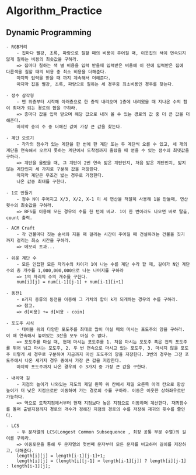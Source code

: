 # Algorithm_Practice

## Dynamic Programming

    - RGB거리
        - 집마다 빨강, 초록, 파랑으로 칠할 때의 비용이 주어질 때, 이웃집의 색이 연속되지 않게 칠하는 비용의 최솟값을 구하라.
        => 집마다 칠하는 색 별 비용을 입력 받을때 입력받은 비용에 이 전에 입력받은 집에 다른색을 칠할 때의 비용 중 최소 비용을 더해준다.
        마지막 입력을 받을 때 까지 계속해서 더해준다.
        마지막 집을 빨강, 초록, 파랑으로 칠하는 세 경우중 최소비용인 경우를 찾는다.
                        
    - 정수 삼각형 
        - 맨 위층부터 시작해 아래층으로 한 층씩 내려오며 1층에 내려왔을 때 지나온 수의 합이 최대가 되는 경로의 합을 구하라.
        => 층마다 값을 입력 받으며 해당 값으로 내려 올 수 있는 경로의 값 중 더 큰 값을 더해준다.
        마지막 층의 수 중 더해진 값이 가장 큰 값을 찾는다.

    - 계단 오르기 
        - 각각의 점수가 있는 계단을 한 번에 한 계단 또는 두 계단씩 오를 수 있고, 세 개의 계단을 연속해서 오르지 못하는 계단에서 도착점까지 올랐을 때 얻을 수 있는 점수의 최댓값을 구하라.
        => 계단을 올랐을 때, 그 계단이 2번 연속 밟은 계단인지, 처음 밟은 계단인지, 밟지 않는 계단인지 세 가지로 구분해 값을 저장한다.
        마지막 계단은 무조건 밟는 경우로 가정한다.
        나온 값중 최대를 구한다.

    - 1로 만들기
        - 정수 N이 주어지고 X/3, X/2, X-1 이 세 연산을 적절히 사용해 1을 만들때, 연산 횟수의 최솟값을 구하라.
        => BFS를 이용해 모든 경우의 수를 한 턴에 비교. 1이 한 번이라도 나오면 바로 탈출, count 출력.

    - ACM Craft
        - 각 건물마다 짓는 순서와 지을 때 걸리는 시간이 주어질 때 건설하려는 건물을 짓기 까지 걸리는 최소 시간을 구하라.
        => 메모리 초과...

    - 쉬운 계단 수
        - 모든 인접한 모든 자리수의 차이가 1이 나는 수를 계단 수라 할 때, 길이가 N인 계단 수의 총 개수를 1,000,000,000으로 나눈 나머지를 구하라
        => 1의 자리의 수의 개수를 구한다.
        num[i][j] = num[i-1][j-1] + num[i-1][i+1]
 
    - 동전1
        - n가지 종류의 동전을 이용해 그 가치의 합이 k가 되게하는 경우의 수를 구하라.
        => 참고.
        => d[비용] += d[비용 - coin]
        
    - 포도주 시식
        - 테이블 위의 다양한 포도주를 최대로 많이 마실 때의 마시는 포도주의 양을 구하라. 이 때 연속해서 놓여있는 3잔을 모두 마실 수 없다.
        => 포도주를 마실 때, 현재 마시는 포도주를 1. 처음 마시는 포도주 혹은 전의 포도주를 뛰어 넘고 마시는 포도주, 2. 두 번 연속으로 마시고 있는 포도주, 3. 마시지 않을 포도주 이렇게 세 경우로 구분하여 지금까지 마신 포도주의 양을 저장한다. 3번의 경우는 그전 포도주에서 나온 세가지 경우 중에서 가장 큰 값을 저장한다.
        마지막 포도주까지 나온 경우의 수 3가지 중 가장 큰 값을 구한다.

    - 내리막 길
        - 지점의 높이가 나와있는 지도의 제일 왼쪽 위 칸에서 제일 오른쪽 아래 칸으로 항상 높이가 더 낮은 지점으로만 이동하여 가는 경로의 수를 구하라. 이동은 이웃한 상하좌우로만 가능하다.
        => 역으로 도착지점에서부터 현재 지점보다 높은 지점으로 이동하며 계산한다. 재귀함수를 돌며 출발지점까지 경로의 개수가 정해진 지점의 경로의 수를 저장해 재귀의 횟수를 줄인다.

    - LCS
        - 두 문자열의 LCS(Longest Common Subsequence , 최장 공통 부분 수열)의 길이를 구하라.
        => 이중포문을 통해 두 문자열의 첫번째 문자부터 모든 문자를 비교하며 길이를 저장하고, 더해준다.
        length[i][j] = length[i-1][j-1]+1;
        length[i][j] = (length[i][j-1] > length[i-1][j]) ? length[i][j-1] : length[i-1][j];
